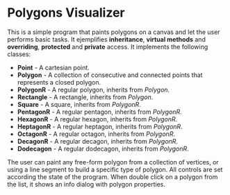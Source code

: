 # Polygons Visualizer

This is a simple program that paints polygons on a canvas and let the user performs basic tasks. It ejemplifies **inheritance**, **virtual methods** and **overriding**, **protected** and **private** access. It implements the following classes:

* **Point** - A cartesian point.
* **Polygon** - A collection of consecutive and connected points that represents a closed polygon.
* **PolygonR** - A regular polygon, inherits from *Polygon*.
* **Rectangle** - A rectangle, inherits from *Polygon*.
* **Square** - A square, inherits from *PolygonR*.
* **PentagonR** - A regular pentagon, inherits from *PolygonR*.
* **HexagonR** - A regular hexagon, inherits from *PolygonR*.
* **HeptagonR** - A regular heptagon, inherits from *PolygonR*.
* **OctagonR** - A regular octagon, inherits from *PolygonR*.
* **DecagonR** - A regular decagon, inherits from *PolygonR*.
* **Dodecagon** - A regular dodecagon, inherits from *PolygonR*.

The user can paint any free-form polygon from a collection of vertices, or using a line segment to build a specific type of polygon. All controls are set according the state of the program. When double click on a polygon from the list, it shows an info dialog with polygon properties.
